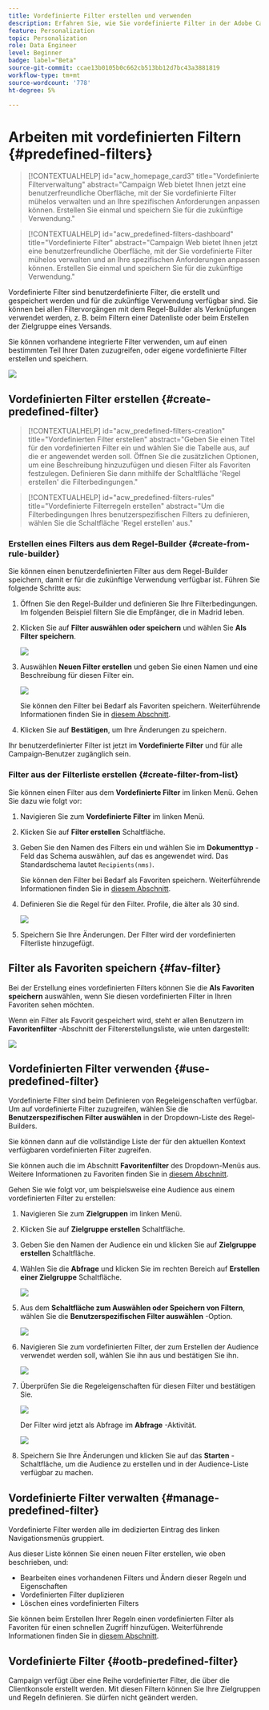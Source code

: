 ```yaml
---
title: Vordefinierte Filter erstellen und verwenden
description: Erfahren Sie, wie Sie vordefinierte Filter in der Adobe Campaign-Web-Benutzeroberfläche erstellen und verwalten
feature: Personalization
topic: Personalization
role: Data Engineer
level: Beginner
badge: label="Beta"
source-git-commit: ccae13b0105b0c662cb513bb12d7bc43a3881819
workflow-type: tm+mt
source-wordcount: '778'
ht-degree: 5%

---
```


# Arbeiten mit vordefinierten Filtern {#predefined-filters}

>[!CONTEXTUALHELP]
>id="acw_homepage_card3"
>title="Vordefinierte Filterverwaltung"
>abstract="Campaign Web bietet Ihnen jetzt eine benutzerfreundliche Oberfläche, mit der Sie vordefinierte Filter mühelos verwalten und an Ihre spezifischen Anforderungen anpassen können. Erstellen Sie einmal und speichern Sie für die zukünftige Verwendung."

>[!CONTEXTUALHELP]
>id="acw_predefined-filters-dashboard"
>title="Vordefinierte Filter"
>abstract="Campaign Web bietet Ihnen jetzt eine benutzerfreundliche Oberfläche, mit der Sie vordefinierte Filter mühelos verwalten und an Ihre spezifischen Anforderungen anpassen können. Erstellen Sie einmal und speichern Sie für die zukünftige Verwendung."

Vordefinierte Filter sind benutzerdefinierte Filter, die erstellt und gespeichert werden und für die zukünftige Verwendung verfügbar sind. Sie können bei allen Filtervorgängen mit dem Regel-Builder als Verknüpfungen verwendet werden, z. B. beim Filtern einer Datenliste oder beim Erstellen der Zielgruppe eines Versands.

Sie können vorhandene integrierte Filter verwenden, um auf einen bestimmten Teil Ihrer Daten zuzugreifen, oder eigene vordefinierte Filter erstellen und speichern.

![](assets/predefined-filters-menu.png)


## Vordefinierten Filter erstellen {#create-predefined-filter}

>[!CONTEXTUALHELP]
>id="acw_predefined-filters-creation"
>title="Vordefinierten Filter erstellen"
>abstract="Geben Sie einen Titel für den vordefinierten Filter ein und wählen Sie die Tabelle aus, auf die er angewendet werden soll. Öffnen Sie die zusätzlichen Optionen, um eine Beschreibung hinzuzufügen und diesen Filter als Favoriten festzulegen. Definieren Sie dann mithilfe der Schaltfläche &#39;Regel erstellen&#39; die Filterbedingungen."

>[!CONTEXTUALHELP]
>id="acw_predefined-filters-rules"
>title="Vordefinierte Filterregeln erstellen"
>abstract="Um die Filterbedingungen Ihres benutzerspezifischen Filters zu definieren, wählen Sie die Schaltfläche &#39;Regel erstellen&#39; aus."

### Erstellen eines Filters aus dem Regel-Builder {#create-from-rule-builder}

Sie können einen benutzerdefinierten Filter aus dem Regel-Builder speichern, damit er für die zukünftige Verwendung verfügbar ist. Führen Sie folgende Schritte aus:

1. Öffnen Sie den Regel-Builder und definieren Sie Ihre Filterbedingungen. Im folgenden Beispiel filtern Sie die Empfänger, die in Madrid leben.
1. Klicken Sie auf **Filter auswählen oder speichern** und wählen Sie **Als Filter speichern**.

   ![](assets/predefined-filters-save.png)

1. Auswählen **Neuen Filter erstellen** und geben Sie einen Namen und eine Beschreibung für diesen Filter ein.

   ![](assets/predefined-filters-save-filter.png)

   Sie können den Filter bei Bedarf als Favoriten speichern. Weiterführende Informationen finden Sie in [diesem Abschnitt](#fav-filter).

1. Klicken Sie auf **Bestätigen**, um Ihre Änderungen zu speichern.

Ihr benutzerdefinierter Filter ist jetzt im **Vordefinierte Filter** und für alle Campaign-Benutzer zugänglich sein.


### Filter aus der Filterliste erstellen {#create-filter-from-list}


Sie können einen Filter aus dem **Vordefinierte Filter** im linken Menü. Gehen Sie dazu wie folgt vor:

1. Navigieren Sie zum **Vordefinierte Filter** im linken Menü.
1. Klicken Sie auf **Filter erstellen** Schaltfläche.
1. Geben Sie den Namen des Filters ein und wählen Sie im **Dokumenttyp** -Feld das Schema auswählen, auf das es angewendet wird. Das Standardschema lautet `Recipients(nms)`.

   Sie können den Filter bei Bedarf als Favoriten speichern. Weiterführende Informationen finden Sie in [diesem Abschnitt](#fav-filter).

1. Definieren Sie die Regel für den Filter. Profile, die älter als 30 sind.

   ![](assets/filter-30+.png)

1. Speichern Sie Ihre Änderungen. Der Filter wird der vordefinierten Filterliste hinzugefügt.


## Filter als Favoriten speichern {#fav-filter}

Bei der Erstellung eines vordefinierten Filters können Sie die **Als Favoriten speichern** auswählen, wenn Sie diesen vordefinierten Filter in Ihren Favoriten sehen möchten.


Wenn ein Filter als Favorit gespeichert wird, steht er allen Benutzern im **Favoritenfilter** -Abschnitt der Filtererstellungsliste, wie unten dargestellt:

![](assets/predefined-filters-favorite.png)


## Vordefinierten Filter verwenden {#use-predefined-filter}

Vordefinierte Filter sind beim Definieren von Regeleigenschaften verfügbar. Um auf vordefinierte Filter zuzugreifen, wählen Sie die **Benutzerspezifischen Filter auswählen** in der Dropdown-Liste des Regel-Builders.

Sie können dann auf die vollständige Liste der für den aktuellen Kontext verfügbaren vordefinierten Filter zugreifen.

Sie können auch die im Abschnitt **Favoritenfilter** des Dropdown-Menüs aus. Weitere Informationen zu Favoriten finden Sie in [diesem Abschnitt](#fav-filter).

Gehen Sie wie folgt vor, um beispielsweise eine Audience aus einem vordefinierten Filter zu erstellen:

1. Navigieren Sie zum **Zielgruppen** im linken Menü.
1. Klicken Sie auf **Zielgruppe erstellen** Schaltfläche.
1. Geben Sie den Namen der Audience ein und klicken Sie auf **Zielgruppe erstellen** Schaltfläche.
1. Wählen Sie die **Abfrage** und klicken Sie im rechten Bereich auf **Erstellen einer Zielgruppe** Schaltfläche.

   ![](assets//build-audience-from-filter.png)

1. Aus dem **Schaltfläche zum Auswählen oder Speichern von Filtern**, wählen Sie die **Benutzerspezifischen Filter auswählen** -Option.

   ![](assets/build-audience-select-custom-filter.png)

1. Navigieren Sie zum vordefinierten Filter, der zum Erstellen der Audience verwendet werden soll, wählen Sie ihn aus und bestätigen Sie ihn.

   ![](assets/build-audience-filter-list.png)

1. Überprüfen Sie die Regeleigenschaften für diesen Filter und bestätigen Sie.

   ![](assets/build-audience-check.png)

   Der Filter wird jetzt als Abfrage im **Abfrage** -Aktivität.

   ![](assets/build-audience-confirm.png)

1. Speichern Sie Ihre Änderungen und klicken Sie auf das **Starten** -Schaltfläche, um die Audience zu erstellen und in der Audience-Liste verfügbar zu machen.

## Vordefinierte Filter verwalten {#manage-predefined-filter}

Vordefinierte Filter werden alle im dedizierten Eintrag des linken Navigationsmenüs gruppiert.

Aus dieser Liste können Sie einen neuen Filter erstellen, wie oben beschrieben, und:

* Bearbeiten eines vorhandenen Filters und Ändern dieser Regeln und Eigenschaften
* Vordefinierten Filter duplizieren
* Löschen eines vordefinierten Filters

Sie können beim Erstellen Ihrer Regeln einen vordefinierten Filter als Favoriten für einen schnellen Zugriff hinzufügen. Weiterführende Informationen finden Sie in [diesem Abschnitt](#fav-filter).

## Vordefinierte Filter {#ootb-predefined-filter}

Campaign verfügt über eine Reihe vordefinierter Filter, die über die Clientkonsole erstellt werden. Mit diesen Filtern können Sie Ihre Zielgruppen und Regeln definieren. Sie dürfen nicht geändert werden.
